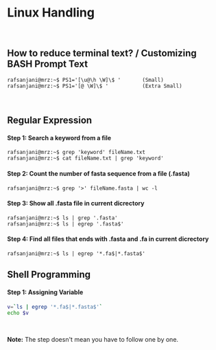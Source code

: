 # Linux Handling

&nbsp;

## How to reduce terminal text? / Customizing BASH Prompt Text
```console
rafsanjani@mrz:~$ PS1='[\u@\h \W]\$ '       (Small)
rafsanjani@mrz:~$ PS1='[@ \W]\$ '           (Extra Small)
```
&nbsp;

## Regular Expression

#### Step 1: Search a keyword from a file
```console
rafsanjani@mrz:~$ grep 'keyword' fileName.txt
rafsanjani@mrz:~$ cat fileName.txt | grep 'keyword'
```

#### Step 2: Count the number of fasta sequence from a file (.fasta)
```console
rafsanjani@mrz:~$ grep '>' fileName.fasta | wc -l
```

#### Step 3: Show all .fasta file in current dicrectory
```console
rafsanjani@mrz:~$ ls | grep '.fasta'
rafsanjani@mrz:~$ ls | egrep '.fasta$'
```

#### Step 4: Find all files that ends with .fasta and .fa in current dicrectory
```console
rafsanjani@mrz:~$ ls | egrep '*.fa$|*.fasta$'
```

## Shell Programming

#### Step 1: Assigning Variable
```sh
v=`ls | egrep '*.fa$|*.fasta$'`
echo $v
```


&nbsp;
&nbsp;

**Note:** The step doesn't mean you have to follow one by one.
